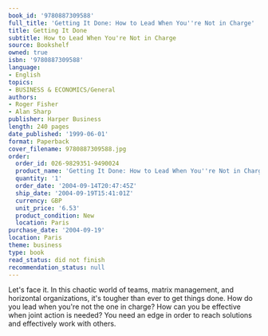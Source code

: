 ```yaml
---
book_id: '9780887309588'
full_title: 'Getting It Done: How to Lead When You''re Not in Charge'
title: Getting It Done
subtitle: How to Lead When You're Not in Charge
source: Bookshelf
owned: true
isbn: '9780887309588'
language:
- English
topics:
- BUSINESS & ECONOMICS/General
authors:
- Roger Fisher
- Alan Sharp
publisher: Harper Business
length: 240 pages
date_published: '1999-06-01'
format: Paperback
cover_filename: 9780887309588.jpg
order:
  order_id: 026-9829351-9490024
  product_name: 'Getting It Done: How to Lead When You''re Not in Charge'
  quantity: '1'
  order_date: '2004-09-14T20:47:45Z'
  ship_date: '2004-09-19T15:41:01Z'
  currency: GBP
  unit_price: '6.53'
  product_condition: New
  location: Paris
purchase_date: '2004-09-19'
location: Paris
theme: business
type: book
read_status: did not finish
recommendation_status: null
---
```

Let's face it. In this chaotic world of teams, matrix management, and horizontal organizations, it's tougher than ever to get things done. How do you lead when you're not the one in charge? How can you be effective when joint action is needed? You need an edge in order to reach solutions and effectively work with others.
